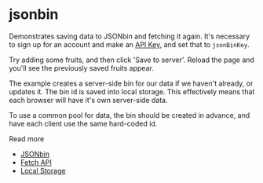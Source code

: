 # jsonbin

Demonstrates saving data to JSONbin and fetching it again. It's necessary to sign up for an account and make an [API Key](https://jsonbin.io/api-keys), and set that to `jsonBinKey`.

Try adding some fruits, and then click 'Save to server'. Reload the page and you'll see the previously saved fruits appear.

The example creates a server-side bin for our data if we haven't already, or updates it. The bin id is saved into local storage. This effectively means that each browser will have it's own server-side data.

To use a common pool for data, the bin should be created in advance, and have each client use the same hard-coded id.

Read more
* [JSONbin](https://jsonbin.io/api-reference)
* [Fetch API](https://developer.mozilla.org/en-US/docs/Web/API/Fetch_API/Using_Fetch)
* [Local Storage](https://developer.mozilla.org/en-US/docs/Web/API/Window/localStorage)
